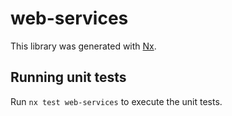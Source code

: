 # web-services

This library was generated with [Nx](https://nx.dev).

## Running unit tests

Run `nx test web-services` to execute the unit tests.
